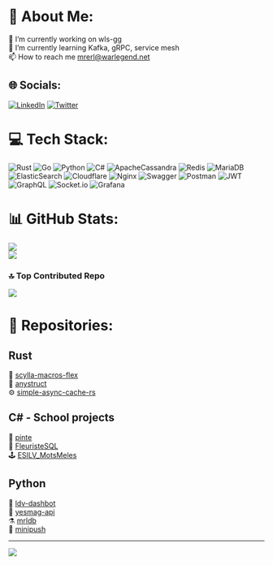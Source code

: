# 💫 About Me:
🔭 I’m currently working on wls-gg<br>🌱 I’m currently learning Kafka, gRPC, service mesh<br>📫 How to reach me mrerl@warlegend.net


## 🌐 Socials:
[![LinkedIn](https://img.shields.io/badge/LinkedIn-%230077B5.svg?logo=linkedin&logoColor=white)](https://linkedin.com/in/remi-langdorph) [![Twitter](https://img.shields.io/badge/Twitter-%231DA1F2.svg?logo=Twitter&logoColor=white)](https://twitter.com/merlleu) 

# 💻 Tech Stack:

![Rust](https://img.shields.io/badge/rust-%23000000.svg?style=for-the-badge&logo=rust&logoColor=white) 
![Go](https://img.shields.io/badge/go-%2300ADD8.svg?style=for-the-badge&logo=go&logoColor=white) 
![Python](https://img.shields.io/badge/python-3670A0?style=for-the-badge&logo=python&logoColor=ffdd54) 
![C#](https://img.shields.io/badge/c%23-%23239120.svg?style=for-the-badge&logo=c-sharp&logoColor=white) 
![ApacheCassandra](https://img.shields.io/badge/cassandra-%231287B1.svg?style=for-the-badge&logo=apache-cassandra&logoColor=white) 
![Redis](https://img.shields.io/badge/redis-%23DD0031.svg?style=for-the-badge&logo=redis&logoColor=white) 
![MariaDB](https://img.shields.io/badge/MariaDB-003545?style=for-the-badge&logo=mariadb&logoColor=white) 
![ElasticSearch](https://img.shields.io/badge/Elastic_Search-005571?style=for-the-badge&logo=elasticsearch&logoColor=white)
![Cloudflare](https://img.shields.io/badge/Cloudflare-F38020?style=for-the-badge&logo=Cloudflare&logoColor=white) 
![Nginx](https://img.shields.io/badge/nginx-%23009639.svg?style=for-the-badge&logo=nginx&logoColor=white) 
![Swagger](https://img.shields.io/badge/-Swagger-%23Clojure?style=for-the-badge&logo=swagger&logoColor=white) 
![Postman](https://img.shields.io/badge/Postman-FF6C37?style=for-the-badge&logo=postman&logoColor=white) 
![JWT](https://img.shields.io/badge/JWT-black?style=for-the-badge&logo=JSON%20web%20tokens) 
![GraphQL](https://img.shields.io/badge/-GraphQL-E10098?style=for-the-badge&logo=graphql&logoColor=white) 
![Socket.io](https://img.shields.io/badge/Socket.io-black?style=for-the-badge&logo=socket.io&badgeColor=010101)
![Grafana](https://img.shields.io/badge/grafana-%23F46800.svg?style=for-the-badge&logo=grafana&logoColor=white)

# 📊 GitHub Stats:
![](https://github-readme-streak-stats.herokuapp.com/?user=merlleu&theme=dark&hide_border=true)<br/>
![](https://github-readme-stats.vercel.app/api/top-langs/?username=merlleu&theme=dark&hide_border=true&include_all_commits=true&count_private=true&layout=compact)

### 🔝 Top Contributed Repo
![](https://github-contributor-stats.vercel.app/api?username=merlleu&limit=5&theme=dark&combine_all_yearly_contributions=true)

# 📂 Repositories:



## Rust
🚀 [scylla-macros-flex](https://github.com/merlleu/scylla-macros-flex)<br>
🔧 [anystruct](https://github.com/merlleu/anystruct)<br>
⚙️ [simple-async-cache-rs](https://github.com/merlleu/simple-async-cache-rs)<br>

## C# - School projects
🍺 [pinte](https://github.com/merlleu/pinte)<br>
💐 [FleuristeSQL](https://github.com/merlleu/FleuristeSQL)<br>
🕹️ [ESILV_MotsMeles](https://github.com/merlleu/ESILV_MotsMeles)<br>

## Python
🎒 [ldv-dashbot](https://github.com/merlleu/ldv-dashbot)<br>
📖 [yesmag-api](https://github.com/merlleu/yesmag-api)<br>
⚗️ [mrldb](https://github.com/merlleu/mrldb)<br>
🧮 [minipush](https://github.com/merlleu/minipush)<br>

---
[![](https://visitcount.itsvg.in/api?id=merlleu&icon=0&color=0)](https://visitcount.itsvg.in)

<!-- Proudly created with GPRM ( https://gprm.itsvg.in ) -->

